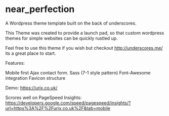 # near_perfection
A Wordpress theme template built on the back of underscores.

This Theme was created to provide a launch pad, so that custom wordpress themes for simple websites can be quickly rustled up.

Feel free to use this theme if you wish but checkout http://underscores.me/ its a great place to start.


Features:

Mobile first
Ajax contact form.
Sass (7-1 style pattern)
Font-Awesome integration
Favicon structure


Demo:
https://urix.co.uk/

Scrores well on PageSpeed Insights:
https://developers.google.com/speed/pagespeed/insights/?url=https%3A%2F%2Furix.co.uk%2F&tab=mobile